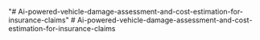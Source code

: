 "# Ai-powered-vehicle-damage-assessment-and-cost-estimation-for-insurance-claims" 
#   A i - p o w e r e d - v e h i c l e - d a m a g e - a s s e s s m e n t - a n d - c o s t - e s t i m a t i o n - f o r - i n s u r a n c e - c l a i m s  
 